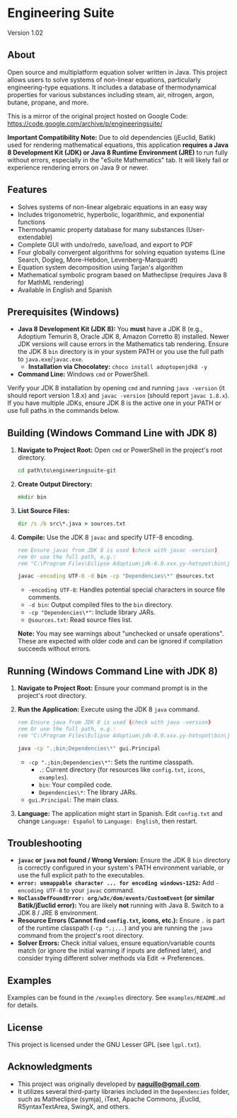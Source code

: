 # Engineering Suite

Version 1.02

## About

Open source and multiplatform equation solver written in Java. This project allows users to solve systems of non-linear equations, particularly engineering-type equations. It includes a database of thermodynamical properties for various substances including steam, air, nitrogen, argon, butane, propane, and more.

This is a mirror of the original project hosted on Google Code: https://code.google.com/archive/p/engineeringsuite/

**Important Compatibility Note:** Due to old dependencies (jEuclid, Batik) used for rendering mathematical equations, this application **requires a Java 8 Development Kit (JDK) or Java 8 Runtime Environment (JRE)** to run fully without errors, especially in the "eSuite Mathematics" tab. It will likely fail or experience rendering errors on Java 9 or newer.

## Features

- Solves systems of non-linear algebraic equations in an easy way
- Includes trigonometric, hyperbolic, logarithmic, and exponential functions
- Thermodynamic property database for many substances (User-extendable)
- Complete GUI with undo/redo, save/load, and export to PDF
- Four globally convergent algorithms for solving equation systems (Line Search, Dogleg, More-Hebdon, Levenberg-Marquardt)
- Equation system decomposition using Tarjan's algorithm
- Mathematical symbolic program based on Matheclipse (requires Java 8 for MathML rendering)
- Available in English and Spanish

## Prerequisites (Windows)

- **Java 8 Development Kit (JDK 8):** You **must** have a JDK 8 (e.g., Adoptium Temurin 8, Oracle JDK 8, Amazon Corretto 8) installed. Newer JDK versions will cause errors in the Mathematics tab rendering. Ensure the JDK 8 `bin` directory is in your system PATH or you use the full path to `java.exe`/`javac.exe`.
    - **Installation via Chocolatey:** `choco install adoptopenjdk8 -y`
- **Command Line:** Windows `cmd` or PowerShell.

Verify your JDK 8 installation by opening `cmd` and running `java -version` (it should report version 1.8.x) and `javac -version` (should report `javac 1.8.x`). If you have multiple JDKs, ensure JDK 8 is the active one in your PATH or use full paths in the commands below.

## Building (Windows Command Line with JDK 8)

1.  **Navigate to Project Root:** Open `cmd` or PowerShell in the project's root directory.
    ```cmd
    cd path\to\engineeringsuite-git
    ```
2.  **Create Output Directory:**
    ```cmd
    mkdir bin
    ```
3.  **List Source Files:**
    ```cmd
    dir /s /b src\*.java > sources.txt
    ```
4.  **Compile:** Use the JDK 8 `javac` and specify UTF-8 encoding.
    ```cmd
    rem Ensure javac from JDK 8 is used (check with javac -version)
    rem Or use the full path, e.g.:
    rem "C:\Program Files\Eclipse Adoptium\jdk-8.0.xxx.yy-hotspot\bin\javac.exe" -encoding UTF-8 -d bin -cp "Dependencies\*" @sources.txt

    javac -encoding UTF-8 -d bin -cp "Dependencies\*" @sources.txt
    ```
    *   `-encoding UTF-8`: Handles potential special characters in source file comments.
    *   `-d bin`: Output compiled files to the `bin` directory.
    *   `-cp "Dependencies\*"`: Include library JARs.
    *   `@sources.txt`: Read source files list.

    **Note:** You may see warnings about "unchecked or unsafe operations". These are expected with older code and can be ignored if compilation succeeds without errors.

## Running (Windows Command Line with JDK 8)

1.  **Navigate to Project Root:** Ensure your command prompt is in the project's root directory.
2.  **Run the Application:** Execute using the JDK 8 `java` command.
    ```cmd
    rem Ensure java from JDK 8 is used (check with java -version)
    rem Or use the full path, e.g.:
    rem "C:\Program Files\Eclipse Adoptium\jdk-8.0.xxx.yy-hotspot\bin\java.exe" -cp ".;bin;Dependencies\*" gui.Principal

    java -cp ".;bin;Dependencies\*" gui.Principal
    ```
    *   `-cp ".;bin;Dependencies\*"`: Sets the runtime classpath.
        *   `.`: Current directory (for resources like `config.txt`, `icons`, `examples`).
        *   `bin`: Your compiled code.
        *   `Dependencies\*`: The library JARs.
    *   `gui.Principal`: The main class.

3.  **Language:** The application might start in Spanish. Edit `config.txt` and change `Language: Español` to `Language: English`, then restart.

## Troubleshooting

- **`javac` or `java` not found / Wrong Version:** Ensure the JDK 8 `bin` directory is correctly configured in your system's PATH environment variable, or use the full explicit path to the executables.
- **`error: unmappable character ... for encoding windows-1252`:** Add `-encoding UTF-8` to your `javac` command.
- **`NoClassDefFoundError: org/w3c/dom/events/CustomEvent` (or similar Batik/jEuclid error):** You are likely **not** running with Java 8. Switch to a JDK 8 / JRE 8 environment.
- **Resource Errors (Cannot find `config.txt`, icons, etc.):** Ensure `.` is part of the runtime classpath (`-cp ".;...`) and you are running the `java` command from the project's root directory.
- **Solver Errors:** Check initial values, ensure equation/variable counts match (or ignore the initial warning if inputs are defined later), and consider trying different solver methods via Edit -> Preferences.

## Examples

Examples can be found in the `/examples` directory. See `examples/README.md` for details.

## License

This project is licensed under the GNU Lesser GPL (see `lgpl.txt`).

## Acknowledgments

- This project was originally developed by **naguillo@gmail.com**.
- It utilizes several third-party libraries included in the `Dependencies` folder, such as Matheclipse (symja), iText, Apache Commons, jEuclid, RSyntaxTextArea, SwingX, and others.